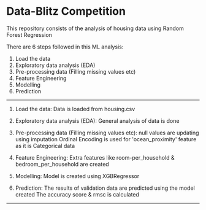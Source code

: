 # Data-Blitz Competition

This repository consists of the analysis of housing data using Random Forest Regression

There are 6 steps followed in this ML analysis:
1. Load the data
2. Exploratory data analysis (EDA)
3. Pre-processing data (Filling missing values etc)
4. Feature Engineering
5. Modelling
6. Prediction

---------------------------------------------------------------------------------------------------
1. Load the data:
    Data is loaded from housing.csv

2. Exploratory data analysis (EDA):
    General analysis of data is done

3. Pre-processing data (Filling missing values etc):
    null values are updating using imputation
    Ordinal Encoding is used for 'ocean_proximity' feature as it is Categorical data

4. Feature Engineering:
    Extra features like room-per_household & bedroom_per_household are created

5. Modelling:
    Model is created using XGBRegressor

6. Prediction:
    The results of validation data are predicted using the model created
    The accuracy score & rmsc is calculated

---------------------------------------------------------------------------------------------------
